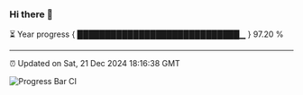 ### Hi there 👋

⏳ Year progress { █████████████████████████████▁ } 97.20 %

---

⏰ Updated on Sat, 21 Dec 2024 18:16:38 GMT

![Progress Bar CI](https://github.com/liununu/liununu/workflows/Progress%20Bar%20CI/badge.svg)

